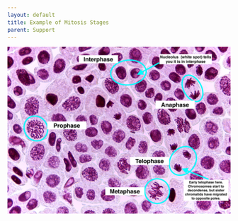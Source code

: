 ```yaml
---
layout: default
title: Example of Mitosis Stages
parent: Support
---
```


![Example of Mitosis Stages](images/examples_of_mitosis_stages.jpg)
